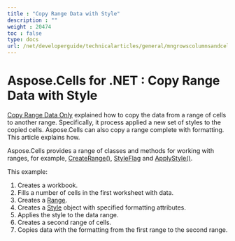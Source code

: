 ```yaml
---
title : "Copy Range Data with Style" 
description : "" 
weight : 20474 
toc : false
type: docs
url: /net/developerguide/technicalarticles/general/mngrowscolumnsandcells/copy+range+data+with+style/
---
```


# Aspose.Cells for .NET : Copy Range Data with Style


[Copy Range Data Only](https://docs2.aspose.com/cells/net/developerguide/technicalarticles/general/mngrowscolumnsandcells/copy+range+data+only) explained how to copy the data from a range of cells to another range. Specifically, it process applied a new set of styles to the copied cells. Aspose.Cells can also copy a range complete with formatting. This article explains how.

Aspose.Cells provides a range of classes and methods for working with ranges, for example, [CreateRange()](https://apireference.aspose.com/net/cells/aspose.cells/cells/methods/createrange/index), [StyleFlag](https://apireference.aspose.com/net/cells/aspose.cells/styleflag) and [ApplyStyle()](https://apireference.aspose.com/net/cells/aspose.cells/cells/methods/applystyle).

This example:

1.  Creates a workbook.
2.  Fills a number of cells in the first worksheet with data.
3.  Creates a [Range](https://apireference.aspose.com/net/cells/aspose.cells/range).
4.  Creates a [Style](https://apireference.aspose.com/net/cells/aspose.cells/style) object with specified formatting attributes.
5.  Applies the style to the data range.
6.  Creates a second range of cells.
7.  Copies data with the formatting from the first range to the second range.

